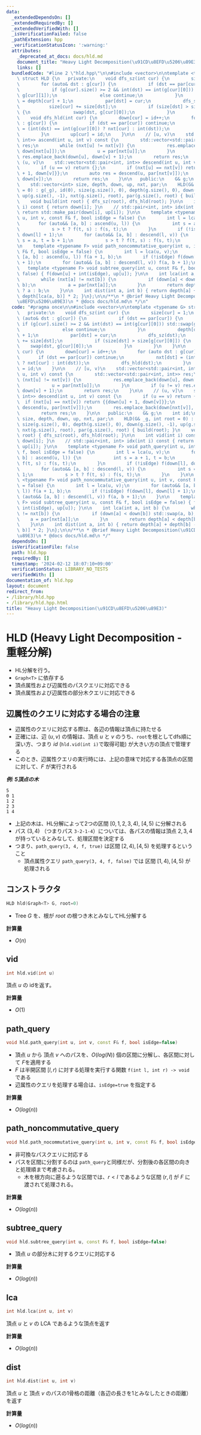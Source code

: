 ```yaml
---
data:
  _extendedDependsOn: []
  _extendedRequiredBy: []
  _extendedVerifiedWith: []
  _isVerificationFailed: false
  _pathExtension: hpp
  _verificationStatusIcon: ':warning:'
  attributes:
    _deprecated_at_docs: docs/hld.md
    document_title: "Heavy Light Decomposition(\u91CD\u8EFD\u5206\u89E3)"
    links: []
  bundledCode: "#line 2 \"hld.hpp\"\n\n#include <vector>\n\ntemplate <typename G>\
    \ struct HLD {\n   private:\n    void dfs_sz(int cur) {\n        size[cur] = 1;\n\
    \        for (auto& dst : g[cur]) {\n            if (dst == par[cur]) {\n    \
    \            if (g[cur].size() >= 2 && int(dst) == int(g[cur][0])) std::swap(g[cur][0],\
    \ g[cur][1]);\n                else continue;\n            }\n            depth[dst]\
    \ = depth[cur] + 1;\n            par[dst] = cur;\n            dfs_sz(dst);\n \
    \           size[cur] += size[dst];\n            if (size[dst] > size[g[cur][0]])\
    \ {\n                swap(dst, g[cur][0]);\n            }\n        }\n    }\n\n\
    \    void dfs_hld(int cur) {\n        down[cur] = id++;\n        for (auto dst\
    \ : g[cur]) {\n            if (dst == par[cur]) continue;\n            nxt[dst]\
    \ = (int(dst) == int(g[cur][0]) ? nxt[cur] : int(dst));\n            dfs_hld(dst);\n\
    \        }\n        up[cur] = id;\n    }\n\n    // [u, v)\n    std::vector<std::pair<int,\
    \ int>> ascend(int u, int v) const {\n        std::vector<std::pair<int, int>>\
    \ res;\n        while (nxt[u] != nxt[v]) {\n            res.emplace_back(down[u],\
    \ down[nxt[u]]);\n            u = par[nxt[u]];\n        }\n        if (u != v)\
    \ res.emplace_back(down[u], down[v] + 1);\n        return res;\n    }\n\n    //\
    \ (u, v]\n    std::vector<std::pair<int, int>> descend(int u, int v) const {\n\
    \        if (u == v) return {};\n        if (nxt[u] == nxt[v]) return {{down[u]\
    \ + 1, down[v]}};\n        auto res = descend(u, par[nxt[v]]);\n        res.emplace_back(down[nxt[v]],\
    \ down[v]);\n        return res;\n    }\n\n   public:\n    G& g;\n    int id;\n\
    \    std::vector<int> size, depth, down, up, nxt, par;\n    HLD(G& _g, int root\
    \ = 0) : g(_g), id(0), size(g.size(), 0), depth(g.size(), 0), down(g.size(), -1),\
    \ up(g.size(), -1), nxt(g.size(), root), par(g.size(), root) { build(root); }\n\
    \    void build(int root) { dfs_sz(root), dfs_hld(root); }\n\n    int vid(int\
    \ i) const { return down[i]; }\n    // std::pair<int, int> idx(int i) const {\
    \ return std::make_pair(down[i], up[i]); }\n\n    template <typename F> void path_query(int\
    \ u, int v, const F& f, bool isEdge = false) {\n        int l = lca(u, v);\n \
    \       for (auto&& [a, b] : ascend(u, l)) {\n            int s = a + 1, t = b;\n\
    \            s > t ? f(t, s) : f(s, t);\n        }\n        if (!isEdge) f(down[l],\
    \ down[l] + 1);\n        for (auto&& [a, b] : descend(l, v)) {\n            int\
    \ s = a, t = b + 1;\n            s > t ? f(t, s) : f(s, t);\n        }\n    }\n\
    \n    template <typename F> void path_noncommutative_query(int u, int v, const\
    \ F& f, bool isEdge = false) {\n        int l = lca(u, v);\n        for (auto&&\
    \ [a, b] : ascend(u, l)) f(a + 1, b);\n        if (!isEdge) f(down[l], down[l]\
    \ + 1);\n        for (auto&& [a, b] : descend(l, v)) f(a, b + 1);\n    }\n\n \
    \   template <typename F> void subtree_query(int u, const F& f, bool isEdge =\
    \ false) { f(down[u] + int(isEdge), up[u]); }\n\n    int lca(int a, int b) {\n\
    \        while (nxt[a] != nxt[b]) {\n            if (down[a] < down[b]) std::swap(a,\
    \ b);\n            a = par[nxt[a]];\n        }\n        return depth[a] < depth[b]\
    \ ? a : b;\n    }\n\n    int dist(int a, int b) { return depth[a] + depth[b] -\
    \ depth[lca(a, b)] * 2; }\n};\n\n/**\n * @brief Heavy Light Decomposition(\u91CD\
    \u8EFD\u5206\u89E3)\n * @docs docs/hld.md\n */\n"
  code: "#pragma once\n\n#include <vector>\n\ntemplate <typename G> struct HLD {\n\
    \   private:\n    void dfs_sz(int cur) {\n        size[cur] = 1;\n        for\
    \ (auto& dst : g[cur]) {\n            if (dst == par[cur]) {\n               \
    \ if (g[cur].size() >= 2 && int(dst) == int(g[cur][0])) std::swap(g[cur][0], g[cur][1]);\n\
    \                else continue;\n            }\n            depth[dst] = depth[cur]\
    \ + 1;\n            par[dst] = cur;\n            dfs_sz(dst);\n            size[cur]\
    \ += size[dst];\n            if (size[dst] > size[g[cur][0]]) {\n            \
    \    swap(dst, g[cur][0]);\n            }\n        }\n    }\n\n    void dfs_hld(int\
    \ cur) {\n        down[cur] = id++;\n        for (auto dst : g[cur]) {\n     \
    \       if (dst == par[cur]) continue;\n            nxt[dst] = (int(dst) == int(g[cur][0])\
    \ ? nxt[cur] : int(dst));\n            dfs_hld(dst);\n        }\n        up[cur]\
    \ = id;\n    }\n\n    // [u, v)\n    std::vector<std::pair<int, int>> ascend(int\
    \ u, int v) const {\n        std::vector<std::pair<int, int>> res;\n        while\
    \ (nxt[u] != nxt[v]) {\n            res.emplace_back(down[u], down[nxt[u]]);\n\
    \            u = par[nxt[u]];\n        }\n        if (u != v) res.emplace_back(down[u],\
    \ down[v] + 1);\n        return res;\n    }\n\n    // (u, v]\n    std::vector<std::pair<int,\
    \ int>> descend(int u, int v) const {\n        if (u == v) return {};\n      \
    \  if (nxt[u] == nxt[v]) return {{down[u] + 1, down[v]}};\n        auto res =\
    \ descend(u, par[nxt[v]]);\n        res.emplace_back(down[nxt[v]], down[v]);\n\
    \        return res;\n    }\n\n   public:\n    G& g;\n    int id;\n    std::vector<int>\
    \ size, depth, down, up, nxt, par;\n    HLD(G& _g, int root = 0) : g(_g), id(0),\
    \ size(g.size(), 0), depth(g.size(), 0), down(g.size(), -1), up(g.size(), -1),\
    \ nxt(g.size(), root), par(g.size(), root) { build(root); }\n    void build(int\
    \ root) { dfs_sz(root), dfs_hld(root); }\n\n    int vid(int i) const { return\
    \ down[i]; }\n    // std::pair<int, int> idx(int i) const { return std::make_pair(down[i],\
    \ up[i]); }\n\n    template <typename F> void path_query(int u, int v, const F&\
    \ f, bool isEdge = false) {\n        int l = lca(u, v);\n        for (auto&& [a,\
    \ b] : ascend(u, l)) {\n            int s = a + 1, t = b;\n            s > t ?\
    \ f(t, s) : f(s, t);\n        }\n        if (!isEdge) f(down[l], down[l] + 1);\n\
    \        for (auto&& [a, b] : descend(l, v)) {\n            int s = a, t = b +\
    \ 1;\n            s > t ? f(t, s) : f(s, t);\n        }\n    }\n\n    template\
    \ <typename F> void path_noncommutative_query(int u, int v, const F& f, bool isEdge\
    \ = false) {\n        int l = lca(u, v);\n        for (auto&& [a, b] : ascend(u,\
    \ l)) f(a + 1, b);\n        if (!isEdge) f(down[l], down[l] + 1);\n        for\
    \ (auto&& [a, b] : descend(l, v)) f(a, b + 1);\n    }\n\n    template <typename\
    \ F> void subtree_query(int u, const F& f, bool isEdge = false) { f(down[u] +\
    \ int(isEdge), up[u]); }\n\n    int lca(int a, int b) {\n        while (nxt[a]\
    \ != nxt[b]) {\n            if (down[a] < down[b]) std::swap(a, b);\n        \
    \    a = par[nxt[a]];\n        }\n        return depth[a] < depth[b] ? a : b;\n\
    \    }\n\n    int dist(int a, int b) { return depth[a] + depth[b] - depth[lca(a,\
    \ b)] * 2; }\n};\n\n/**\n * @brief Heavy Light Decomposition(\u91CD\u8EFD\u5206\
    \u89E3)\n * @docs docs/hld.md\n */"
  dependsOn: []
  isVerificationFile: false
  path: hld.hpp
  requiredBy: []
  timestamp: '2024-02-12 18:07:10+09:00'
  verificationStatus: LIBRARY_NO_TESTS
  verifiedWith: []
documentation_of: hld.hpp
layout: document
redirect_from:
- /library/hld.hpp
- /library/hld.hpp.html
title: "Heavy Light Decomposition(\u91CD\u8EFD\u5206\u89E3)"
---
```

# HLD (Heavy Light Decomposition - 重軽分解)

- HL分解を行う。
- `Graph<T>` に依存する
- 頂点属性および辺属性のパスクエリに対応できる
- 頂点属性および辺属性の部分木クエリに対応できる

## 辺属性のクエリに対応する場合の注意

- 辺属性のクエリに対応する際は、各辺の情報は頂点に持たせる
- 正確には、辺 $(u, v)$ の情報は、頂点 $u$ と $v$ のうち、`root`を根としてdfs順に深い方、つまり $id$ (`hld.vid(int i)`で取得可能) が大きい方の頂点で管理する
- このとき、辺属性クエリの実行時には、上記の意味で対応する各頂点の区間に対して、$F$ が実行される

***例: 5頂点の木***
~~~
5
0 1
1 2
2 3
1 4
~~~
- 上記の木は、HL分解によって2つの区間 $[0, 1, 2, 3, 4)$, $[4, 5)$ に分解される
- パス $(3, 4)$ （つまりパス `3-2-1-4`）については、各パスの情報は頂点 $2, 3, 4$ が持っているとみなして、処理区間を決定する
- つまり、`path_query(3, 4, f, true)` は区間 $[2, 4), [4, 5)$ を処理するということ
  - 頂点属性クエリ `path_query(3, 4, f, false)` では 区間 $[1, 4), [4, 5)$ が処理される



## コンストラクタ

```cpp
HLD hld(Graph<T> G, root=0)
```

- Tree $G$ を、根が $root$ の根つき木とみなしてHL分解する

**計算量**

- $O(n)$

## vid

```cpp
int hld.vid(int u)
```

頂点 $u$ の idを返す。

**計算量**

- $O(1)$

## path_query

```cpp
void hld.path_query(int u, int v, const F& f, bool isEdge=false)
```

- 頂点 $u$ から 頂点 $v$ へのパスを、$O(log(N))$ 個の区間に分解し、各区間に対して $F$を適用する
- $F$ は半開区間 $[l, r)$ に対する処理を実行する関数 `f(int l, int r) -> void` である
- 辺属性のクエリを処理する場合は、`isEdge=true` を指定する 

**計算量** 

- $O(log(n))$

## path_noncommutative_query

```cpp
void hld.path_nocommutative_query(int u, int v, const F& f, bool isEdge=false)
```

- 非可換なパスクエリに対応する
- パスを区間に分割するのは `path_query`と同様だが、分割後の各区間の向きと処理順まで考慮される。
  - 木を根方向に遡るような区間では、$r<l$ であるような区間 $(r, l]$ が $F$ に渡されて処理される。   

**計算量**

- $O(log(n))$

## subtree_query

```cpp
void hld.subtree_query(int u, const F& f, bool isEdge=false)
```

- 頂点 $u$ の部分木に対するクエリに対応する

**計算量**

- $O(log(n))$

## lca

```cpp
int hld.lca(int u, int v)
```

頂点 $u$ と $v$ の LCA であるような頂点を返す

**計算量**

- $O(log(n))$

## dist

```cpp
int hld.dist(int u, int v)
```

頂点 $u$ と 頂点 $v$ のパスの1骨格の距離（各辺の長さを1とみなしたときの距離）を返す

**計算量**

- $O(log(n))$